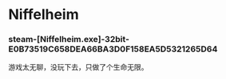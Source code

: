 # Niffelheim

### steam-[Niffelheim.exe]-32bit-E0B73519C658DEA66BA3D0F158EA5D5321265D64
游戏太无聊，没玩下去，只做了个生命无限。